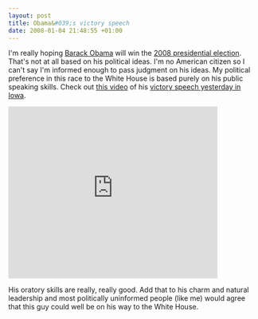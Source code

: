```yaml
--- 
layout: post
title: Obama&#039;s victory speech
date: 2008-01-04 21:48:55 +01:00
---
```


I'm really hoping [Barack Obama](http://en.wikipedia.org/wiki/Barack_Obama "Barack Obama - Wikipedia, the free encyclopedia") will win the [2008 presidential election](http://en.wikipedia.org/wiki/United_States_presidential_election,_2008 "United States presidential election, 2008 - Wikipedia, the free encyclopedia"). That's not at all based on his political ideas. I'm no American citizen so I can't say I'm informed enough to pass judgment on his ideas. My political preference in this race to the White House is based purely on his public speaking skills. Check out [this video](http://youtube.com/watch?v=yqoFwZUp5vc "Obama's Victory Speech") of his [victory speech yesterday in Iowa](http://www.cnn.com/2008/POLITICS/01/03/iowa.caucuses/ " Huckabee, Obama have huge night in Iowa - CNN.com").

<div class="video-container">
  <iframe width="420" height="345" src="http://www.youtube.com/embed/yqoFwZUp5vc" frameborder="0" allowfullscreen></iframe>
</div>

His oratory skills are really, really good. Add that to his charm and natural leadership and most politically uninformed people (like me) would agree that this guy could well be on his way to the White House.
